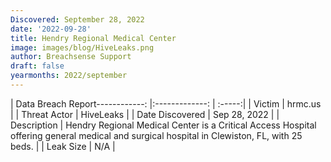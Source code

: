 ```yaml
---
Discovered: September 28, 2022
date: '2022-09-28'
title: Hendry Regional Medical Center
image: images/blog/HiveLeaks.png
author: Breachsense Support
draft: false
yearmonths: 2022/september
---
```


| Data Breach Report------------:     |:-------------:    | :-----:|
| Victim      | hrmc.us      | 
| Threat Actor      | HiveLeaks      | 
| Date Discovered      | Sep 28, 2022      | 
| Description      | Hendry Regional Medical Center is a Critical Access Hospital offering general medical and surgical hospital in Clewiston, FL, with 25 beds.       | 
| Leak Size      | N/A      | 

